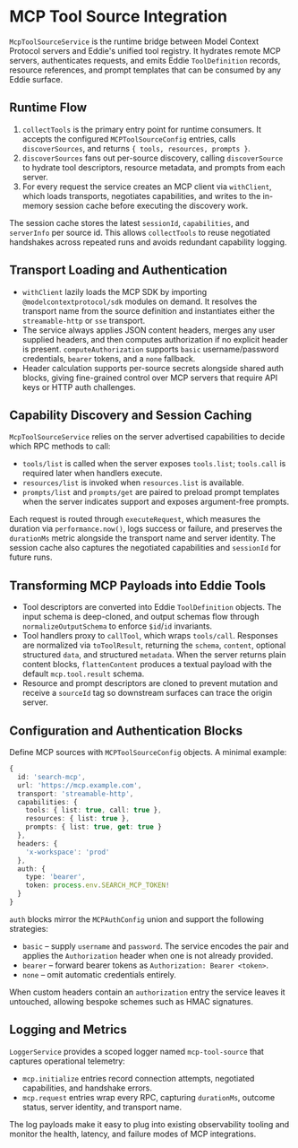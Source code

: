 # MCP Tool Source Integration

`McpToolSourceService` is the runtime bridge between Model Context Protocol
servers and Eddie's unified tool registry. It hydrates remote MCP servers,
authenticates requests, and emits Eddie `ToolDefinition` records, resource
references, and prompt templates that can be consumed by any Eddie surface.

## Runtime Flow

1. `collectTools` is the primary entry point for runtime consumers. It accepts
   the configured `MCPToolSourceConfig` entries, calls `discoverSources`, and
   returns `{ tools, resources, prompts }`.
2. `discoverSources` fans out per-source discovery, calling `discoverSource`
   to hydrate tool descriptors, resource metadata, and prompts from each server.
3. For every request the service creates an MCP client via `withClient`, which
   loads transports, negotiates capabilities, and writes to the in-memory
   session cache before executing the discovery work.

The session cache stores the latest `sessionId`, `capabilities`, and
`serverInfo` per source id. This allows `collectTools` to reuse negotiated
handshakes across repeated runs and avoids redundant capability logging.

## Transport Loading and Authentication

- `withClient` lazily loads the MCP SDK by importing `@modelcontextprotocol/sdk`
  modules on demand. It resolves the transport name from the source definition
  and instantiates either the `streamable-http` or `sse` transport.
- The service always applies JSON content headers, merges any user supplied
  headers, and then computes authorization if no explicit header is present.
  `computeAuthorization` supports `basic` username/password credentials,
  `bearer` tokens, and a `none` fallback.
- Header calculation supports per-source secrets alongside shared auth blocks,
  giving fine-grained control over MCP servers that require API keys or HTTP
  auth challenges.

## Capability Discovery and Session Caching

`McpToolSourceService` relies on the server advertised capabilities to decide
which RPC methods to call:

- `tools/list` is called when the server exposes `tools.list`; `tools.call`
  is required later when handlers execute.
- `resources/list` is invoked when `resources.list` is available.
- `prompts/list` and `prompts/get` are paired to preload prompt templates when
  the server indicates support and exposes argument-free prompts.

Each request is routed through `executeRequest`, which measures the duration via
`performance.now()`, logs success or failure, and preserves the `durationMs`
metric alongside the transport name and server identity. The session cache also
captures the negotiated capabilities and `sessionId` for future runs.

## Transforming MCP Payloads into Eddie Tools

- Tool descriptors are converted into Eddie `ToolDefinition` objects. The input
  schema is deep-cloned, and output schemas flow through `normalizeOutputSchema`
  to enforce `$id`/`id` invariants.
- Tool handlers proxy to `callTool`, which wraps `tools/call`. Responses are
  normalized via `toToolResult`, returning the `schema`, `content`, optional
  structured `data`, and structured `metadata`. When the server returns plain
  content blocks, `flattenContent` produces a textual payload with the default
  `mcp.tool.result` schema.
- Resource and prompt descriptors are cloned to prevent mutation and receive a
  `sourceId` tag so downstream surfaces can trace the origin server.

## Configuration and Authentication Blocks

Define MCP sources with `MCPToolSourceConfig` objects. A minimal example:

```ts
{
  id: 'search-mcp',
  url: 'https://mcp.example.com',
  transport: 'streamable-http',
  capabilities: {
    tools: { list: true, call: true },
    resources: { list: true },
    prompts: { list: true, get: true }
  },
  headers: {
    'x-workspace': 'prod'
  },
  auth: {
    type: 'bearer',
    token: process.env.SEARCH_MCP_TOKEN!
  }
}
```

`auth` blocks mirror the `MCPAuthConfig` union and support the following
strategies:

- `basic` – supply `username` and `password`. The service encodes the pair and
  applies the `Authorization` header when one is not already provided.
- `bearer` – forward bearer tokens as `Authorization: Bearer <token>`.
- `none` – omit automatic credentials entirely.

When custom headers contain an `authorization` entry the service leaves it
untouched, allowing bespoke schemes such as HMAC signatures.

## Logging and Metrics

`LoggerService` provides a scoped logger named `mcp-tool-source` that captures
operational telemetry:

- `mcp.initialize` entries record connection attempts, negotiated capabilities,
  and handshake errors.
- `mcp.request` entries wrap every RPC, capturing `durationMs`, outcome status,
  server identity, and transport name.

The log payloads make it easy to plug into existing observability tooling and
monitor the health, latency, and failure modes of MCP integrations.

